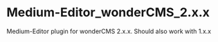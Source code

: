 # Medium-Editor_wonderCMS_2.x.x
Medium-Editor plugin for wonderCMS 2.x.x. Should also work with 1.x.x

